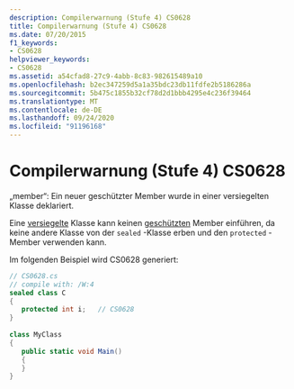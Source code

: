 ```yaml
---
description: Compilerwarnung (Stufe 4) CS0628
title: Compilerwarnung (Stufe 4) CS0628
ms.date: 07/20/2015
f1_keywords:
- CS0628
helpviewer_keywords:
- CS0628
ms.assetid: a54cfad8-27c9-4abb-8c83-982615489a10
ms.openlocfilehash: b2ec347259d5a1a35bdc23db11fdfe2b5186286a
ms.sourcegitcommit: 5b475c1855b32cf78d2d1bbb4295e4c236f39464
ms.translationtype: MT
ms.contentlocale: de-DE
ms.lasthandoff: 09/24/2020
ms.locfileid: "91196168"
---
```

# <a name="compiler-warning-level-4-cs0628"></a>Compilerwarnung (Stufe 4) CS0628

„member“: Ein neuer geschützter Member wurde in einer versiegelten Klasse deklariert.  
  
 Eine [versiegelte](../language-reference/keywords/sealed.md) Klasse kann keinen [geschützten](../language-reference/keywords/protected.md) Member einführen, da keine andere Klasse von der `sealed` -Klasse erben und den `protected` -Member verwenden kann.  
  
 Im folgenden Beispiel wird CS0628 generiert:  
  
```csharp  
// CS0628.cs  
// compile with: /W:4  
sealed class C  
{  
   protected int i;   // CS0628  
}  
  
class MyClass  
{  
   public static void Main()  
   {  
   }  
}  
```
